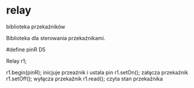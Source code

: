 # relay
biblioteka przekaźników

Biblioteka dla sterowania przekaźnikami.

#define pinR D5

Relay r1;

r1.begin(pinR); inicjuje przeaźnik i ustala pin
r1.setOn(); załącza przekaźnik
r1.setOff(); wyłącza przekaźnik
r1.read(); czyta stan przekaźnika


